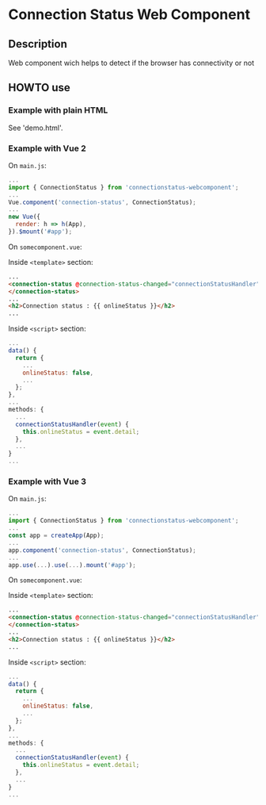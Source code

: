 # Connection Status Web Component

## Description

Web component wich helps to detect if the browser has connectivity or not

## HOWTO use

### Example with plain HTML

See 'demo.html'.

### Example with Vue 2

On `main.js`:

```javascript
...
import { ConnectionStatus } from 'connectionstatus-webcomponent';
...
Vue.component('connection-status', ConnectionStatus);
...
new Vue({
  render: h => h(App),
}).$mount('#app');
```

On `somecomponent.vue`:

Inside `<template>` section:

```html
...
<connection-status @connection-status-changed="connectionStatusHandler">
</connection-status>
...
<h2>Connection status : {{ onlineStatus }}</h2>
...
```

Inside `<script>` section:

```javascript
...
data() {
  return {
    ...
    onlineStatus: false,
    ...
  };
},
...
methods: {
  ...
  connectionStatusHandler(event) {
    this.onlineStatus = event.detail;
  },
  ...
}
...
```

### Example with Vue 3

On `main.js`:

```javascript
...
import { ConnectionStatus } from 'connectionstatus-webcomponent';
...
const app = createApp(App);
...
app.component('connection-status', ConnectionStatus);
...
app.use(...).use(...).mount('#app');
```

On `somecomponent.vue`:

Inside `<template>` section:

```html
...
<connection-status @connection-status-changed="connectionStatusHandler">
</connection-status>
...
<h2>Connection status : {{ onlineStatus }}</h2>
...
```

Inside `<script>` section:

```javascript
...
data() {
  return {
    ...
    onlineStatus: false,
    ...
  };
},
...
methods: {
  ...
  connectionStatusHandler(event) {
    this.onlineStatus = event.detail;
  },
  ...
}
...
```
